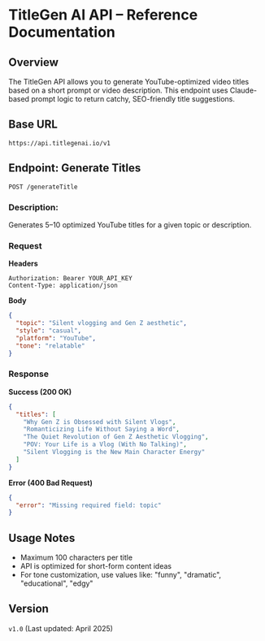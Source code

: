 # TitleGen AI API – Reference Documentation

## Overview

The TitleGen API allows you to generate YouTube-optimized video titles based on a short prompt or video description. This endpoint uses Claude-based prompt logic to return catchy, SEO-friendly title suggestions.

## Base URL

```
https://api.titlegenai.io/v1
```

## Endpoint: Generate Titles

`POST /generateTitle`

### Description:
Generates 5–10 optimized YouTube titles for a given topic or description.

### Request

**Headers**
```http
Authorization: Bearer YOUR_API_KEY  
Content-Type: application/json
```

**Body**
```json
{
  "topic": "Silent vlogging and Gen Z aesthetic",
  "style": "casual",
  "platform": "YouTube",
  "tone": "relatable"
}
```

### Response

**Success (200 OK)**
```json
{
  "titles": [
    "Why Gen Z is Obsessed with Silent Vlogs",
    "Romanticizing Life Without Saying a Word",
    "The Quiet Revolution of Gen Z Aesthetic Vlogging",
    "POV: Your Life is a Vlog (With No Talking)",
    "Silent Vlogging is the New Main Character Energy"
  ]
}
```

**Error (400 Bad Request)**
```json
{
  "error": "Missing required field: topic"
}
```

## Usage Notes

- Maximum 100 characters per title
- API is optimized for short-form content ideas
- For tone customization, use values like: "funny", "dramatic", "educational", "edgy"

## Version

`v1.0` (Last updated: April 2025)
